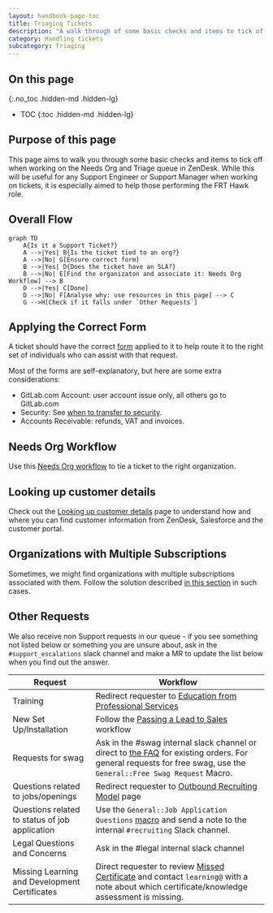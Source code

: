 ```yaml
---
layout: handbook-page-toc
title: Triaging Tickets
description: "A walk through of some basic checks and items to tick off when working on the Needs Org and Triage queue in ZenDesk."
category: Handling tickets
subcategory: Triaging
---
```


## On this page

{:.no_toc .hidden-md .hidden-lg}

- TOC
{:toc .hidden-md .hidden-lg}

## Purpose of this page

This page aims to walk you through some basic checks and items to tick off when working on the Needs Org and Triage queue in ZenDesk. While this will be useful for any Support Engineer or Support Manager when working on tickets, it is especially aimed to help those performing the FRT Hawk role.

## Overall Flow

```mermaid
graph TD
    A{Is it a Support Ticket?}
    A -->|Yes| B{Is the ticket tied to an org?}
    A -->|No| G[Ensure correct form]
    B -->|Yes| D{Does the ticket have an SLA?}
    B -->|No| E[Find the organizaton and associate it: Needs Org Workflow] --> B
    D -->|Yes| C[Done]
    D -->|No| F[Analyse why: use resources in this page] --> C
    G -->H[Check if it falls under `Other Requests`]
```

## Applying the Correct Form

A ticket should have the correct [form](https://gitlab.com/gitlab-com/support/support-ops/zendesk-ticket-forms-and-fields/#ticket-form-id-numbers) applied to it to help route it to the right set of individuals who can assist with that request.

Most of the forms are self-explanatory, but here are some extra considerations:

- GitLab.com Account: user account issue only, all others go to GitLab.com
- Security: See [when to transfer to security](/handbook/support/workflows/working_with_security.html#identifying-issues-for-transfer-to-security).
- Accounts Receivable: refunds, VAT and invoices.

## Needs Org Workflow

Use this [Needs Org workflow](/handbook/support/workflows/associating_needs_org_tickets_with_orgs.html) to tie a ticket to the right organization.

## Looking up customer details

Check out the [Looking up customer details](https://about.gitlab.com/handbook/support/workflows/looking_up_customer_account_details.html) page to understand how and where you can find customer information from ZenDesk, Salesforce and the customer portal.

## Organizations with Multiple Subscriptions

Sometimes, we might find organizations with multiple subscriptions associated with them. Follow the solution described [in this section](/handbook/support/support-ops/zendesk/organizations.html#what-is-an-organization-has-multiple-subscriptions) in such cases.

## Other Requests

We also receive non Support requests in our queue - if you see something not listed below or something you are unsure about, ask in the `#support_escalations` slack channel and make a MR to update the list below when you find out the answer.

|Request|Workflow|
|--|--|
|Training|Redirect requester to [Education from Professional Services](https://about.gitlab.com/services/education/)|
|New Set Up/Installation|Follow the [Passing a Lead to Sales](/handbook/support/workflows/passing_a_lead_to_sales.html) workflow|
|Requests for swag|Ask in the #swag internal slack channel or direct to [the FAQ](https://shop.gitlab.com/pages/f-a-q) for existing orders. For general requests for free swag, use the `General::Free Swag Request` Macro.|
|Questions related to jobs/openings|Redirect requester to [Outbound Recruiting Model](https://about.gitlab.com/jobs/faq/#gitlabs-outbound-recruiting-model) page|
|Questions related to status of job application| Use the `General::Job Application Questions` [macro](https://gitlab.com/gitlab-com/support/support-ops/zendesk-macros/-/blob/master/macros/active/General/Job%20Application%20Questions.yaml) and send a note to the internal `#recruiting` Slack channel.|
|Legal Questions and Concerns|Ask in the #legal internal slack channel|
|Missing Learning and Development Certificates | Direct requester to review  [Missed Certificate](https://about.gitlab.com/handbook/people-group/learning-and-development/certifications/#missed-certificate) and contact `learning@` with a note about which certificate/knowledge assessment is missing. |
